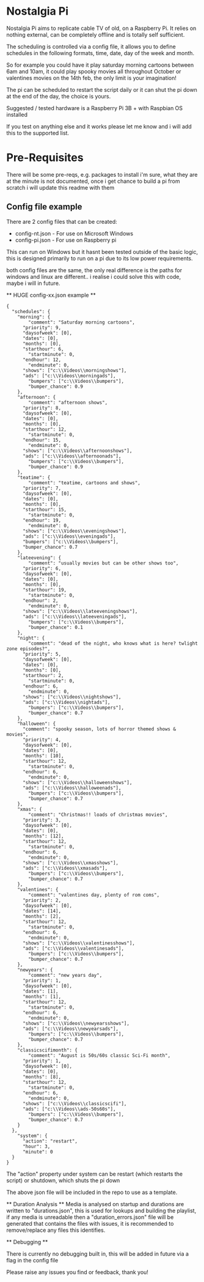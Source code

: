 # Nostalgia Pi

Nostalgia Pi aims to replicate cable TV of old, on a Raspberry Pi. It relies on nothing external, can be completely offline and is totally self sufficient.

The scheduling is controlled via a config file, it allows you to define schedules in the following formats, time, date, day of the week and month.

So for example you could have it play saturday morning cartoons between 6am and 10am, it could play spooky movies all throughout October or valentines movies on the 14th feb, the only limit is your imagination!

The pi can be scheduled to restart the script daily or it can shut the pi down at the end of the day, the choice is yours.

Suggested / tested hardware is a Raspberry Pi 3B + with Raspbian OS installed

If you test on anything else and it works please let me know and i will add this to the supported list.

# Pre-Requisites
There will be some pre-reqs, e.g. packages to install i'm sure, what they are at the minute is not documented, once i get chance to build a pi from
scratch i will update this readme with them

## Config file example

There are 2 config files that can be created:
* config-nt.json - For use on Microsoft Windows
* config-pi.json - For use on Raspberry pi

This can run on Windows but it hasnt been tested outside of the basic logic, this is designed primarily to run on a pi due to its low power requirements.

both config files are the same, the only real difference is the paths for windows and linux are different.. i realise i could solve this with code, maybe i will in future.

** HUGE config-xx.json example **
```
{
  "schedules": {
    "morning": {
	    "comment": "Saturday morning cartoons",
      "priority": 9,
      "daysofweek": [0],
      "dates": [0],
      "months": [0],
      "starthour": 6,
	    "startminute": 0,
      "endhour": 12,
	    "endminute": 0,
      "shows": ["c:\\Videos\\morningshows"],
      "ads": ["c:\\Videos\\morningads"],
	    "bumpers": ["c:\\Videos\\bumpers"],
	    "bumper_chance": 0.9
    },
    "afternoon": {
	    "comment": "afternoon shows",
      "priority": 8,
      "daysofweek": [0],
      "dates": [0],
      "months": [0],
      "starthour": 12,
	    "startminute": 0,
      "endhour": 15,
	    "endminute": 0,
      "shows": ["c:\\Videos\\afternoonshows"],
      "ads": ["c:\\Videos\\afternoonads"],
	    "bumpers": ["c:\\Videos\\bumpers"],
	    "bumper_chance": 0.9
    },
    "teatime": {
	    "comment": "teatime, cartoons and shows",
      "priority": 7,
      "daysofweek": [0],
      "dates": [0],
      "months": [0],
      "starthour": 15,
	    "startminute": 0,
      "endhour": 19,
	    "endminute": 0,
      "shows": ["c:\\Videos\\eveningshows"],
      "ads": ["c:\\Videos\\eveningads"],
	  "bumpers": ["c:\\Videos\\bumpers"],
	  "bumper_chance": 0.7
    },
    "lateevening": {
	    "comment": "usually movies but can be other shows too",
      "priority": 6,
      "daysofweek": [0],
      "dates": [0],
      "months": [0],
      "starthour": 19,
	    "startminute": 0,
      "endhour": 2,
	    "endminute": 0,
      "shows": ["c:\\Videos\\lateeveningshows"],
      "ads": ["c:\\Videos\\lateeveningads"],
	    "bumpers": ["c:\\Videos\\bumpers"],
	    "bumper_chance": 0.1
    },
    "night": {
	    "comment": "dead of the night, who knows what is here? twlight zone episodes?",
      "priority": 5,
      "daysofweek": [0],
      "dates": [0],
      "months": [0],
      "starthour": 2,
	    "startminute": 0,
      "endhour": 6,
	    "endminute": 0,
      "shows": ["c:\\Videos\\nightshows"],
      "ads": ["c:\\Videos\\nightads"],
	    "bumpers": ["c:\\Videos\\bumpers"],
	    "bumper_chance": 0.7
    },
    "halloween": {
	  "comment": "spooky season, lots of horror themed shows & movies",
      "priority": 4,
      "daysofweek": [0],
      "dates": [0],
      "months": [10],
      "starthour": 12,
	    "startminute": 0,
      "endhour": 6,
	    "endminute": 0,
      "shows": ["c:\\Videos\\halloweenshows"],
      "ads": ["c:\\Videos\\halloweenads"],
	    "bumpers": ["c:\\Videos\\bumpers"],
	    "bumper_chance": 0.7
    },
    "xmas": {
	    "comment": "Christmas!! loads of christmas movies",
      "priority": 3,
      "daysofweek": [0],
      "dates": [0],
      "months": [12],
      "starthour": 12,
	    "startminute": 0,
      "endhour": 6,
	    "endminute": 0,
      "shows": ["c:\\Videos\\xmasshows"],
      "ads": ["c:\\Videos\\xmasads"],
	    "bumpers": ["c:\\Videos\\bumpers"],
	    "bumper_chance": 0.7
    },
    "valentines": {
	    "comment": "valentines day, plenty of rom coms",
      "priority": 2,
      "daysofweek": [0],
      "dates": [14],
      "months": [2],
      "starthour": 12,
	    "startminute": 0,
      "endhour": 6,
	    "endminute": 0,
      "shows": ["c:\\Videos\\valentinesshows"],
      "ads": ["c:\\Videos\\valentinesads"],
	    "bumpers": ["c:\\Videos\\bumpers"],
	    "bumper_chance": 0.7
    },
    "newyears": {
	    "comment": "new years day",
      "priority": 1,
      "daysofweek": [0],
      "dates": [1],
      "months": [1],
      "starthour": 12,
	    "startminute": 0,
      "endhour": 6,
	    "endminute": 0,
      "shows": ["c:\\Videos\\newyearsshows"],
      "ads": ["c:\\Videos\\newyearsads"],
	    "bumpers": ["c:\\Videos\\bumpers"],
	    "bumper_chance": 0.7
    },
    "classicscifimonth": {
	    "comment": "August is 50s/60s classic Sci-Fi month",
      "priority": 1,
      "daysofweek": [0],
      "dates": [0],
      "months": [8],
      "starthour": 12,
	    "startminute": 0,
      "endhour": 6,
	    "endminute": 0,
      "shows": ["c:\\Videos\\classicscifi"],
      "ads": ["c:\\Videos\\ads-50s60s"],
	    "bumpers": ["c:\\Videos\\bumpers"],
	    "bumper_chance": 0.7
    }
  },
	"system": {
	  "action": "restart",
	  "hour": 3,
	  "minute": 0
  }
}
```
The "action" property under system can be restart (which restarts the script) or shutdown, which shuts the pi down

The above json file will be included in the repo to use as a template.

** Duration Analysis **
Media is analysed on startup and durations are written to "durations.json", this is used for lookups and building the playlist, if any media is unreadable then a "duration_errors.json" file will be generated that contains the files with issues, it is recommended to remove/replace any files this identifies. 

** Debugging **

There is currently no debugging built in, this will be added in future via a flag in the config file

Please raise any issues you find or feedback, thank you!
